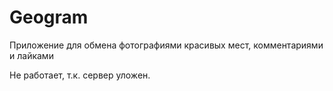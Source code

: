 # Geogram

Приложение для обмена фотографиями красивых мест, комментариями и лайками

Не работает, т.к. сервер уложен.
